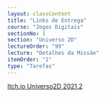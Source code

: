 ```yaml
---
layout: classContent
title: "Links de Entrega"
course: "Jogos Digitais"
sectionNo: 1
section: "Universo 2D"
lectureOrder: "99"
lecture: "Detalhes da Missão"
itemOrder: "1"
type: "Tarefas"
---
```


[Itch.io Universo2D 2021.2](https://itch.io/jam/universo2d-20212)